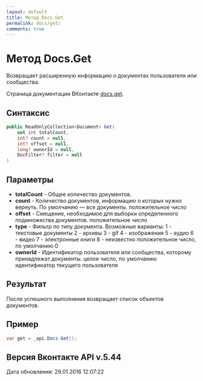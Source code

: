 ```yaml
---
layout: default
title: Метод Docs.Get
permalink: docs/get/
comments: true
---
```

# Метод Docs.Get
Возвращает расширенную информацию о документах пользователя или сообщества.

Страница документации ВКонтакте [docs.get](https://vk.com/dev/docs.get).

## Синтаксис
``` csharp
public ReadOnlyCollection<Document> Get(
	out int totalCount,
	int? count = null,
	int? offset = null,
	long? ownerId = null,
	DocFilter? filter = null
)
```

## Параметры
+ **totalCount** - Общее количество документов.
+ **count** - Количество документов, информацию о которых нужно вернуть. 
По умолчанию — все документы. положительное число
+ **offset** - Смещение, необходимое для выборки определенного подмножества документов. положительное число
+ **type** - Фильтр по типу документа. 
Возможные варианты: 
1 - текстовые документы 
2 - архивы 
3 - gif 
4 - изображения 
5 - аудио 
6 - видео 
7 - электронные книги 
8 - неизвестно 
положительное число, по умолчанию 0
+ **ownerId** - Идентификатор пользователя или сообщества, которому принадлежат документы. целое число, по умолчанию идентификатор текущего пользователя

## Результат
После успешного выполнения возвращает список объектов документов.

## Пример
``` csharp
var get = _api.Docs.Get();
```

## Версия Вконтакте API v.5.44
Дата обновления: 29.01.2016 12:07:22
